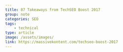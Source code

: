 ```yaml
---
title: 87 Takeaways from TechSEO Boost 2017
group: note
categories: SEO
tags:
    - technical
type: article
image: /assets/images/
link: https://massivekontent.com/techseo-boost-2017
---
```

